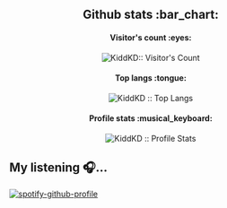 <h2 align="center">Github stats :bar_chart:</h2>

<h4 align="center">Visitor's count :eyes:</h4>

<p align="center"><img src="https://profile-counter.glitch.me/{KiddKD}/count.svg" alt="KiddKD:: Visitor's Count" /></p>

<h4 align="center">Top langs :tongue:</h4>

<p align="center"><img src="https://github-readme-stats.vercel.app/api/top-langs/?username=KiddKD&langs_count=10&theme=tokyonight&layout=compact" alt="KiddKD :: Top Langs" /></p>

<h4 align="center">Profile stats :musical_keyboard:</h4>

<p align="center"><img src="https://github-readme-stats.vercel.app/api?username=KiddKD&show_icons=true&theme=synthwave" alt="KiddKD :: Profile Stats" /></p>

## My listening 🎧...
[![spotify-github-profile](https://spotify-github-profile.vercel.app/api/view?uid=xm2n2ormqoxaxgex7fgw6pdzt&cover_image=true&theme=default)](https://github.com/kittinan/spotify-github-profile)

<!--
**DefaultioX/DefaultioX** is a ✨ _special_ ✨ repository because its `README.md` (this file) appears on your GitHub profile.

Here are some ideas to get you started:

- 🔭 I’m currently working on ...
- 🌱 I’m currently learning ...
- 👯 I’m looking to collaborate on ...
- 🤔 I’m looking for help with ...
- 💬 Ask me about ...
- 📫 How to reach me: ...
- 😄 Pronouns: ...
- ⚡ Fun fact: ...
-->

